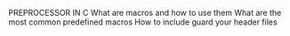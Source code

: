 PREPROCESSOR IN C
What are macros and how to use them
What are the most common predefined macros
How to include guard your header files

